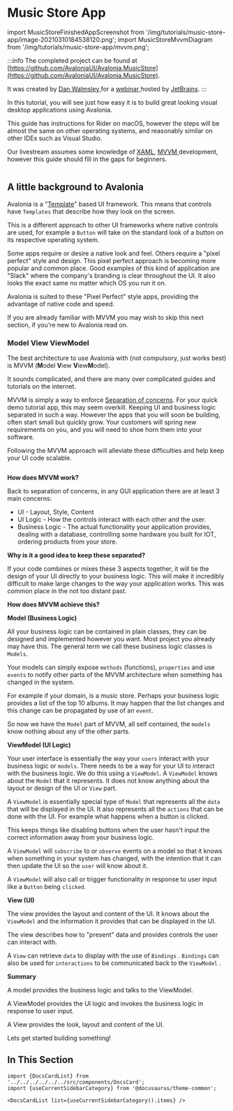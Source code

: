 # Music Store App

import MusicStoreFinishedAppScreenshot from '/img/tutorials/music-store-app/image-20210310184538120.png';
import MusicStoreMvvmDiagram from '/img/tutorials/music-store-app/mvvm.png';

:::info
The completed project can be found at [https://github.com/AvaloniaUI/Avalonia.MusicStore](https://github.com/AvaloniaUI/Avalonia.MusicStore).

It was created by [Dan Walmsley ](https://twitter.com/dwuk86)for a [webinar ](https://www.youtube.com/watch?v=kZCIporjJ70)hosted by [JetBrains](https://www.jetbrains.com/).
:::

In this tutorial, you will see just how easy it is to build great looking visual desktop applications using Avalonia.

This guide has instructions for Rider on macOS, however the steps will be almost the same on other operating systems, and reasonably similar on other IDEs such as Visual Studio.

Our livestream assumes some knowledge of [XAML](../../guides/basics/introduction-to-xaml.md), [MVVM ](../../guides/basics/mvvm.md)development, however this guide should fill in the gaps for beginners.

<img className="center" src={MusicStoreFinishedAppScreenshot} alt="" />

## A little background to Avalonia

Avalonia is a "[Template](../../templates/)" based UI framework. This means that controls have `Templates` that describe how they look on the screen.

This is a different approach to other UI frameworks where native controls are used, for example a `Button` will take on the standard look of a button on its respective operating system.

Some apps require or desire a native look and feel. Others require a "pixel perfect" style and design. This pixel perfect approach is becoming more popular and common place. Good examples of this kind of application are "Slack" where the company's branding is clear throughout the UI. It also looks the exact same no matter which OS you run it on.

Avalonia is suited to these "Pixel Perfect" style apps, providing the advantage of native code and speed.

If you are already familiar with MVVM you may wish to skip this next section, if you're new to Avalonia read on.

### Model View ViewModel

The best architecture to use Avalonia with \(not compulsory, just works best\) is MVVM \(**M**odel **V**iew **V**iew**M**odel\).

It sounds complicated, and there are many over complicated guides and tutorials on the internet.

MVVM is simply a way to enforce [Separation of concerns](https://en.wikipedia.org/wiki/Separation_of_concerns). For your quick demo tutorial app, this may seem overkill. Keeping UI and business logic separated in such a way. However the apps that you will soon be building, often start small but quickly grow. Your customers will spring new requirements on you, and you will need to shoe horn them into your software.

Following the MVVM approach will alleviate these difficulties and help keep your UI code scalable.

<img className="center" src={MusicStoreMvvmDiagram} alt="" />

**How does MVVM work?**

Back to separation of concerns, in any GUI application there are at least 3 main concerns:

* UI - Layout, Style, Content
* UI Logic - How the controls interact with each other and the user.
* Business Logic - The actual functionality your application provides, dealing with a database, controlling some hardware you built for IOT, ordering products from your store.

**Why is it a good idea to keep these separated?**

If your code combines or mixes these 3 aspects together, it will tie the design of your UI directly to your business logic. This will make it incredibly difficult to make large changes to the way your application works. This was common place in the not too distant past.

**How does MVVM achieve this?**

**Model \(Business Logic\)**

All your business logic can be contained in plain classes, they can be designed and implemented however you want. Most project you already may have this. The general term we call these business logic classes is `Models`.

Your models can simply expose `methods` \(functions\), `properties` and use `events` to notify other parts of the MVVM architecture when something has changed in the system.

For example if your domain, is a music store. Perhaps your business logic provides a list of the top 10 albums. It may happen that the list changes and this change can be propagated by use of an `event`.

So now we have the `Model` part of MVVM, all self contained, the `models` know nothing about any of the other parts.

**ViewModel \(UI Logic\)**

Your user interface is essentially the way your `users` interact with your business logic or `models`. There needs to be a way for your UI to interact with the business logic. We do this using a `ViewModel`. A `ViewModel` knows about the `Model` that it represents. It does not know anything about the layout or design of the UI or `View` part.

A `ViewModel` is essentially special type of `Model` that represents all the `data` that will be displayed in the UI. It also represents all the `actions` that can be done with the UI. For example what happens when a button is clicked.

This keeps things like disabling buttons when the user hasn't input the correct information away from your business logic.

A `ViewModel` will `subscribe` to or `observe` events on a model so that it knows when something in your system has changed, with the intention that it can then update the UI so the `user` will know about it.

A `ViewModel` will also call or trigger functionality in response to user input like a `Button` being `clicked`.

**View \(UI\)**

The view provides the layout and content of the UI. It knows about the `ViewModel` and the information it provides that can be displayed in the UI.

The view describes how to "present" data and provides controls the user can interact with.

A `View` can retrieve `data` to display with the use of `Bindings` . `Bindings` can also be used for `interactions` to be communicated back to the `ViewModel` .

**Summary**

A model provides the business logic and talks to the ViewModel.

A ViewModel provides the UI logic and invokes the business logic in response to user input.

A View provides the look, layout and content of the UI.

Lets get started building something!

## In This Section

```mdx-code-block
import {DocsCardList} from '../../../../../../src/components/DocsCard';
import {useCurrentSidebarCategory} from '@docusaurus/theme-common';

<DocsCardList list={useCurrentSidebarCategory().items} />
```
